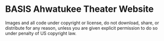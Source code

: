 # BASIS Ahwatukee Theater Website

Images and all code under copyright or license, do not download, share, or distribute for any reason, unless you are given explicit permission to do so under penalty of US copyright law.
